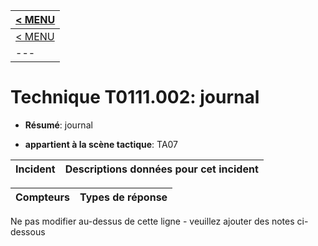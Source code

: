 |[< MENU](../README.md)|
|---|
|[< MENU](../../README.md)|
|---|
# Technique T0111.002: journal

* **Résumé**: journal

* **appartient à la scène tactique**: TA07


|Incident |Descriptions données pour cet incident |
|-------- |-------------------- |



|Compteurs |Types de réponse |
|-------- |-------------- |


Ne pas modifier au-dessus de cette ligne - veuillez ajouter des notes ci-dessous